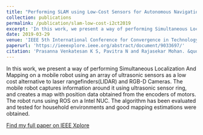 ```yaml
---
title: "Performing SLAM using Low-Cost Sensors for Autonomous Navigation in household environments"
collection: publications
permalink: /publication/slam-low-cost-i2ct2019
excerpt: 'In this work, we present a way of performing Simultaneous Localization And Mapping on a mobile robot using an arr..'
date: 2019-03-29
venue: 'IEEE 5th International Conference for Convergence in Technology (I2CT)'
paperurl: 'https://ieeexplore.ieee.org/abstract/document/9033697/'
citation: 'Prasanna Venkatesan K S, Pavitra N and Rajasekar Mohan. &quot;Performing SLAM using Low-Cost Sensors for Autonomous Navigation in household environments.&quot; <i>in Proc. 2019 IEEE 5th International Conference for Convergence in Technology (I2CT)</i>, Pune, India'
---
```

In this work, we present a way of performing Simultaneous Localization And Mapping on a mobile robot using an array of ultrasonic sensors as a low cost alternative to laser rangefinders(LIDAR) and RGB-D Cameras. The mobile robot captures information around it using ultrasonic sensor ring, and creates a map with position data obtained from the encoders of motors. The robot runs using ROS on a Intel NUC. The algorithm has been evaluated and tested for household environments and good mapping estimations were obtained.

[Find my full paper on IEEE Xplore](https://ieeexplore.ieee.org/abstract/document/9033697/)
